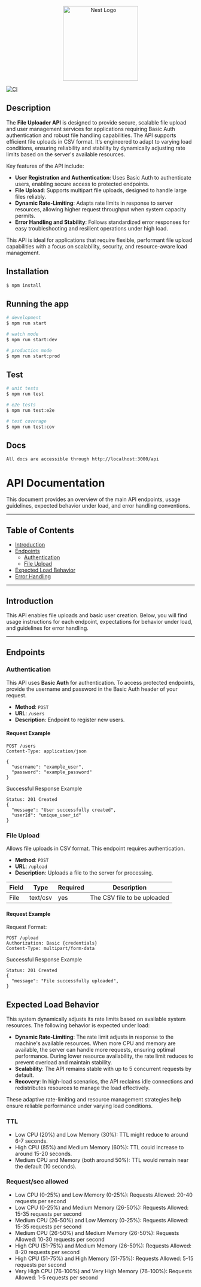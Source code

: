 <p align="center">
  <a href="http://nestjs.com/" target="blank"><img src="https://nestjs.com/img/logo-small.svg" width="200" alt="Nest Logo" /></a>
</p>

[circleci-image]: https://img.shields.io/circleci/build/github/nestjs/nest/master?token=abc123def456
[circleci-url]: https://circleci.com/gh/nestjs/nest

  <a href="https://github.com/bayerleindev/file-uploader-service/actions/workflows/ci.yml/badge.svg" target="_blank"><img src="https://github.com/bayerleindev/file-uploader-service/actions/workflows/ci.yml/badge.svg" alt="CI" /></a>

## Description

The **File Uploader API** is designed to provide secure, scalable file upload and user management services for applications requiring Basic Auth authentication and robust file handling capabilities. The API supports efficient file uploads in CSV format. It’s engineered to adapt to varying load conditions, ensuring reliability and stability by dynamically adjusting rate limits based on the server's available resources. 

Key features of the API include:
- **User Registration and Authentication**: Uses Basic Auth to authenticate users, enabling secure access to protected endpoints.
- **File Upload**: Supports multipart file uploads, designed to handle large files reliably.
- **Dynamic Rate-Limiting**: Adapts rate limits in response to server resources, allowing higher request throughput when system capacity permits.
- **Error Handling and Stability**: Follows standardized error responses for easy troubleshooting and resilient operations under high load.

This API is ideal for applications that require flexible, performant file upload capabilities with a focus on scalability, security, and resource-aware load management.


## Installation

```bash
$ npm install
```

## Running the app

```bash
# development
$ npm run start

# watch mode
$ npm run start:dev

# production mode
$ npm run start:prod
```

## Test

```bash
# unit tests
$ npm run test

# e2e tests
$ npm run test:e2e

# test coverage
$ npm run test:cov
```

## Docs
```
All docs are accessible through http://localhost:3000/api
```

# API Documentation

This document provides an overview of the main API endpoints, usage guidelines, expected behavior under load, and error handling conventions.

---

## Table of Contents
- [Introduction](#introduction)
- [Endpoints](#endpoints)
  - [Authentication](#authentication)
  - [File Upload](#file-upload)
- [Expected Load Behavior](#expected-load-behavior)
- [Error Handling](#error-handling)

---

## Introduction

This API enables file uploads and basic user creation. Below, you will find usage instructions for each endpoint, expectations for behavior under load, and guidelines for error handling.

---

## Endpoints

### Authentication

This API uses **Basic Auth** for authentication. To access protected endpoints, provide the username and password in the Basic Auth header of your request.

- **Method**: `POST`
- **URL**: `/users`
- **Description**: Endpoint to register new users.

#### Request Example

```
POST /users
Content-Type: application/json

{
  "username": "example_user",
  "password": "example_password"
}
```
Successful Response Example
```
Status: 201 Created
{
  "message": "User successfully created",
  "userId": "unique_user_id"
}
```

### File Upload
Allows file uploads in CSV format. This endpoint requires authentication.
- **Method**: `POST`
- **URL**: `/upload`
- **Description**: Uploads a file to the server for processing.

| Field  | Type       | Required | Description
| ------ | ---------- | -------- | ----------
|  File  |  text/csv  |    yes   | The CSV file to be uploaded

#### Request Example
Request Format:
```
POST /upload
Authorization: Basic {credentials}
Content-Type: multipart/form-data
```

Successful Response Example
```
Status: 201 Created
{
  "message": "File successfully uploaded",
}
```

## Expected Load Behavior

This system dynamically adjusts its rate limits based on available system resources. The following behavior is expected under load:

- **Dynamic Rate-Limiting**: The rate limit adjusts in response to the machine's available resources. When more CPU and memory are available, the server can handle more requests, ensuring optimal performance. During lower resource availability, the rate limit reduces to prevent overload and maintain stability.
- **Scalability**: The API remains stable with up to 5 concurrent requests by default.
- **Recovery**: In high-load scenarios, the API reclaims idle connections and redistributes resources to manage the load effectively.

These adaptive rate-limiting and resource management strategies help ensure reliable performance under varying load conditions.

### TTL
- Low CPU (20%) and Low Memory (30%): TTL might reduce to around 6-7 seconds.
- High CPU (85%) and Medium Memory (60%): TTL could increase to around 15-20 seconds.
- Medium CPU and Memory (both around 50%): TTL would remain near the default (10 seconds).

### Request/sec allowed
- Low CPU (0-25%) and Low Memory (0-25%): Requests Allowed: 20-40 requests per second
- Low CPU (0-25%) and Medium Memory (26-50%): Requests Allowed: 15-35 requests per second
- Medium CPU (26-50%) and Low Memory (0-25%): Requests Allowed: 15-35 requests per second
- Medium CPU (26-50%) and Medium Memory (26-50%): Requests Allowed: 10-30 requests per second
- High CPU (51-75%) and Medium Memory (26-50%): Requests Allowed: 8-20 requests per second
- High CPU (51-75%) and High Memory (51-75%): Requests Allowed: 5-15 requests per second
- Very High CPU (76-100%) and Very High Memory (76-100%): Requests Allowed: 1-5 requests per second


